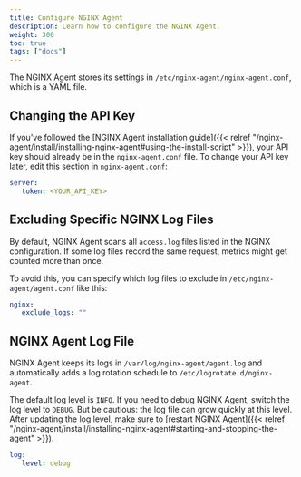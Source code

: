 ```yaml
---
title: Configure NGINX Agent
description: Learn how to configure the NGINX Agent.
weight: 300
toc: true
tags: ["docs"]
---
```


The NGINX Agent stores its settings in `/etc/nginx-agent/nginx-agent.conf`, which is a YAML file.

## Changing the API Key

If you've followed the [NGINX Agent installation guide]({{< relref "/nginx-agent/install/installing-nginx-agent#using-the-install-script" >}}), your API key should already be in the `nginx-agent.conf` file. To change your API key later, edit this section in `nginx-agent.conf`:

```yaml
server:
   token: <YOUR_API_KEY>
```

## Excluding Specific NGINX Log Files

By default, NGINX Agent scans all `access.log` files listed in the NGINX configuration. If some log files record the same request, metrics might get counted more than once.

To avoid this, you can specify which log files to exclude in `/etc/nginx-agent/agent.conf` like this:

```yaml
nginx:
   exclude_logs: ""
```

## NGINX Agent Log File

NGINX Agent keeps its logs in `/var/log/nginx-agent/agent.log` and automatically adds a log rotation schedule to `/etc/logrotate.d/nginx-agent`.

The default log level is `INFO`. If you need to debug NGINX Agent, switch the log level to `DEBUG`. But be cautious: the log file can grow quickly at this level. After updating the log level, make sure to [restart NGINX Agent]({{< relref "/nginx-agent/install/installing-nginx-agent#starting-and-stopping-the-agent" >}}).

```yaml
log:
   level: debug
```
